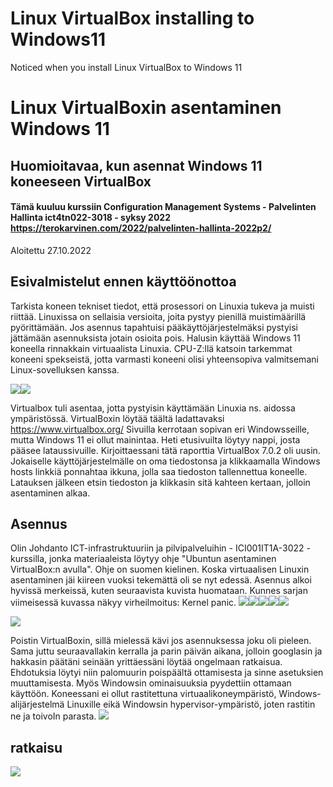# Linux VirtualBox installing to Windows11
Noticed when you install Linux VirtualBox to Windows 11

# Linux VirtualBoxin asentaminen Windows 11
## Huomioitavaa, kun asennat Windows 11 koneeseen VirtualBox

#### Tämä kuuluu kurssiin Configuration Management Systems - Palvelinten Hallinta ict4tn022-3018 - syksy 2022 https://terokarvinen.com/2022/palvelinten-hallinta-2022p2/

Aloitettu 27.10.2022

## Esivalmistelut ennen käyttöönottoa

Tarkista koneen tekniset tiedot, että prosessori on Linuxia tukeva ja muisti riittää. Linuxissa on sellaisia versioita, joita pystyy pienillä muistimäärillä pyörittämään. Jos asennus tapahtuisi pääkäyttöjärjestelmäksi pystyisi jättämään asennuksista jotain osioita pois. Halusin käyttää Windows 11 koneella rinnakkain virtuaalista Linuxia. 
CPU-Z:llä katsoin tarkemmat koneeni spekseistä, jotta varmasti koneeni olisi yhteensopiva valmitsemani Linux-sovelluksen kanssa.

<img src="CPU-Z01.PNG"><img src="CPU-Z02.PNG">

Virtualbox tuli asentaa, jotta pystyisin käyttämään Linuxia ns. aidossa ympäristössä. VirtualBoxin löytää täältä ladattavaksi https://www.virtualbox.org/ 
Sivuilla kerrotaan sopivan eri Windowsseille, mutta Windows 11 ei ollut mainintaa.
Heti etusivuilta löytyy nappi, josta pääsee lataussivuille. Kirjoittaessani tätä raporttia VirtualBox 7.0.2  oli uusin. Jokaiselle käyttöjärjestelmälle on oma tiedostonsa ja klikkaamalla Windows hosts linkkiä ponnahtaa ikkuna, jolla saa tiedoston tallennettua koneelle. Latauksen jälkeen etsin tiedoston ja klikkasin sitä kahteen kertaan, jolloin asentaminen alkaa.

## Asennus
Olin Johdanto ICT-infrastruktuuriin ja pilvipalveluihin - ICI001IT1A-3022 -kurssilla, jonka materiaaleista löytyy ohje "Ubuntun asentaminen VirtualBox:n avulla". Ohje on suomen kielinen. Koska virtuaalisen Linuxin asentaminen jäi kiireen vuoksi tekemättä oli se nyt edessä. Asennus alkoi hyvissä merkeissä, kuten seuraavista kuvista huomataan. Kunnes sarjan viimeisessä kuvassa näkyy virheilmoitus: Kernel panic.
<img src="alku1.PNG"><img src="alku2.PNG"><img src="alku3.PNG"><img src="alku4.PNG"><img src="alku6.PNG">

<img src="alku8.PNG">

Poistin VirtualBoxin, sillä mielessä kävi jos asennuksessa joku oli pieleen. Sama juttu seuraavallakin kerralla ja parin päivän aikana, jolloin googlasin ja hakkasin päätäni seinään yrittäessäni löytää ongelmaan ratkaisua. Ehdotuksia löytyi niin palomuurin poispäältä ottamisesta ja sinne asetuksien muuttamisesta. Myös Windowsin ominaisuuksia pyydettiin ottamaan käyttöön. Koneessani ei ollut rastitettuna virtuaalikoneympäristö, Windows-alijärjestelmä Linuxille eikä Windowsin hypervisor-ympäristö, joten rastitin ne ja toivoIn parasta.
<img src="alku9.PNG">

## ratkaisu



<img src="alku8C.PNG">



